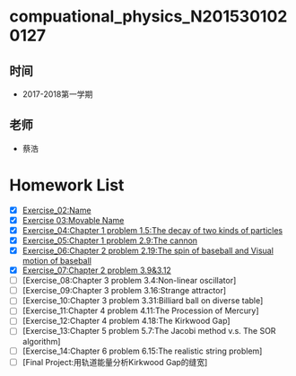 # compuational_physics_N2015301020127
## 时间 
- 2017-2018第一学期

## 老师 
- 蔡浩
# Homework List
- [x] [Exercise_02:Name](https://github.com/AaalgerLee/compuational_physics_N2015301020127/blob/master/Exercise_02:Name.md)
- [x] [Exercise 03:Movable Name](https://github.com/AaalgerLee/compuational_physics_N2015301020127/blob/master/Exercise%2003.md)
- [x] [Exercise_04:Chapter 1 problem 1.5:The decay of two kinds of particles](https://github.com/AaalgerLee/compuational_physics_N2015301020127/blob/master/Exercise_04/Exercise_04.md)
- [x] [Exercise_05:Chapter 1 problem 2.9:The cannon](https://github.com/AaalgerLee/compuational_physics_N2015301020127/blob/master/Exercise_05/Exercise_05.md)
- [x] [Exercise_06:Chapter 2 problem 2.19:The spin of baseball and Visual motion of baseball](https://github.com/AaalgerLee/compuational_physics_N2015301020127/blob/master/Exercise_06/Exercise_06.md)
- [x] [Exercise_07:Chapter 2 problem 3.9&3.12](https://github.com/AaalgerLee/compuational_physics_N2015301020127/blob/master/Exercise_07/Exercise_07.md)
- [ ] [Exercise_08:Chapter 3 problem 3.4:Non-linear oscillator]
- [ ] [Exercise_09:Chapter 3 problem 3.16:Strange attractor]
- [ ] [Exercise_10:Chapter 3 problem 3.31:Billiard ball on diverse table]
- [ ] [Exercise_11:Chapter 4 problem 4.11:The Procession of Mercury]
- [ ] [Exercise_12:Chapter 4 problem 4.18:The Kirkwood Gap]
- [ ] [Exercise_13:Chapter 5 problem 5.7:The Jacobi method v.s. The SOR algorithm]
- [ ] [Exercise_14:Chapter 6 problem 6.15:The realistic string problem]
- [ ] [Final Project:用轨道能量分析Kirkwood Gap的缝宽]
